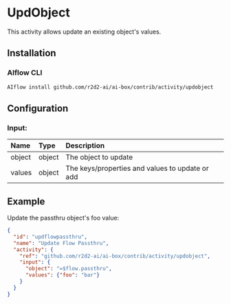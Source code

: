 <!--
title: UpdObject
weight: 4616
-->

# UpdObject
This activity allows update an existing object's values.

## Installation

### AIflow CLI
```bash
AIflow install github.com/r2d2-ai/ai-box/contrib/activity/updobject
```

## Configuration

### Input:
| Name  | Type   | Description
|:---   | :---   | :---    
| object | object |  The object to update
| values | object |  The keys/properties and values to update or add

## Example

Update the passthru object's foo value:

```json
{
  "id": "updflowpassthru",
  "name": "Update Flow Passthru",
  "activity": {
    "ref": "github.com/r2d2-ai/ai-box/contrib/activity/updobject",
    "input": {
      "object": "=$flow.passthru",
      "values": {"foo": "bar"}
    }
  }
}
```